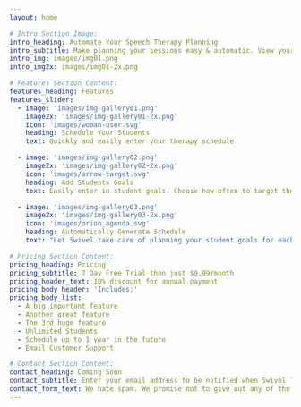 ```yaml
---
layout: home

# Intro Section Image:
intro_heading: Automate Your Speech Therapy Planning
intro_subtitle: Make planning your sessions easy & automatic. View your schedule on any device. Never forget a goal again.
intro_img: images/img01.png
intro_img2x: images/img01-2x.png

# Features Section Content:
features_heading: Features
features_slider:
  - image: 'images/img-gallery01.png'
    image2x: 'images/img-gallery01-2x.png'
    icon: 'images/woman-user.svg'
    heading: Schedule Your Students
    text: Quickly and easily enter your therapy schedule.

  - image: 'images/img-gallery02.png'
    image2x: 'images/img-gallery02-2x.png'
    icon: 'images/arrow-target.svg'
    heading: Add Students Goals
    text: Easily enter in student goals. Choose how often to target them and let Swivel do the rest.

  - image: 'images/img-gallery03.png'
    image2x: 'images/img-gallery03-2x.png'
    icon: 'images/orion_agenda.svg'
    heading: Automatically Generate Schedule
    text: "Let Swivel take care of planning your student goals for each session. Know your students' target goals weeks in advance for quick and easy planning. Never forget a goal again."

# Pricing Section Content:
pricing_heading: Pricing
pricing_subtitle: 7 Day Free Trial then just $9.99/month
pricing_header_text: 10% discount for annual payment
pricing_body_header: 'Includes:'
pricing_body_list:
  - A big important feature
  - Another great feature
  - The 3rd huge feature
  - Unlimited Students
  - Schedule up to 1 year in the future
  - Email Customer Support

# Contact Section Content:
contact_heading: Coming Soon
contact_subtitle: Enter your email address to be notified when Swivel launches.
contact_form_text: We hate spam. We promise not to give out any of the information entered onto this site.
---
```


